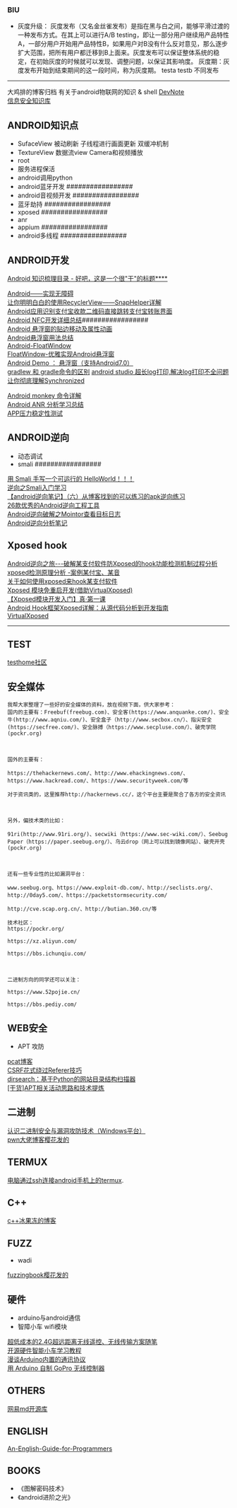 
### BIU
- 灰度升级：
灰度发布（又名金丝雀发布）是指在黑与白之间，能够平滑过渡的一种发布方式。在其上可以进行A/B testing，即让一部分用户继续用产品特性A，一部分用户开始用产品特性B，如果用户对B没有什么反对意见，那么逐步扩大范围，把所有用户都迁移到B上面来。灰度发布可以保证整体系统的稳定，在初始灰度的时候就可以发现、调整问题，以保证其影响度。
灰度期：灰度发布开始到结束期间的这一段时间，称为灰度期。 
testa  testb 不同发布

--- 

大鸡排的博客归档
有关于android物联网的知识 & shell
[DevNote](https://github.com/BolexLiu/DevNote)  
[信息安全知识库](http://vipread.com/index)  


## ANDROID知识点

- SufaceView 被动刷新 子线程进行画面更新 双缓冲机制
- TextureView 数据流view Camera和视频播放
- root
- 服务进程保活
- android调用python
- android蓝牙开发 #################
- android音视频开发 #################
- 蓝牙劫持 #################
- xposed #################
- anr
- appium #################
- android多线程 #################

## ANDROID开发

[Android 知识梳理目录 - 好吧，这是一个很"干"的标题****](https://www.jianshu.com/p/fd82d18994ce)  

[Android——实现无障碍](https://blog.csdn.net/heyc861221/article/details/51939486)  
[让你明明白白的使用RecyclerView——SnapHelper详解](https://www.jianshu.com/p/e54db232df62)  
[Android应用识别支付宝收款二维码直接跳转支付宝转账界面](https://blog.csdn.net/wang_k516/article/details/82419606)  
[Android NFC开发详细总结](https://blog.csdn.net/zhwadezh/article/details/79111348)#################  
[Android 悬浮窗的贴边移动及属性动画](https://blog.csdn.net/yang786654260/article/details/70841240?utm_source=blogkpcl6)  
[Android悬浮窗用法总结](https://www.jianshu.com/p/881403db1314)  
[Android-FloatWindow](https://github.com/duqian291902259/Android-FloatWindow)  
[FloatWindow-优雅实现Android悬浮窗](https://blog.csdn.net/dzsw0117/article/details/79357449)  
[Android Demo ： 悬浮窗（支持Android7.0）](https://www.jianshu.com/p/ac63c57d2555)  
[gradlew 和 gradle命令的区别](https://juejin.im/post/5ac9d48d6fb9a028e014bf15)
[android studio 超长log打印,解决log打印不全问题](https://blog.csdn.net/qq_31733073/article/details/78532964)  
[让你彻底理解Synchronized](https://www.jianshu.com/p/d53bf830fa09)

[Android monkey 命令详解](https://blog.csdn.net/github_2011/article/details/79031339)  
[Android ANR 分析学习总结](https://www.jianshu.com/p/f14e89641109)  
[APP压力稳定性测试](https://www.cnblogs.com/nuonuozhou/p/8643735.html)

## ANDROID逆向
- 动态调试
- smali #################

[用 Smali 手写一个可运行的 HelloWorld！！！](https://www.cnblogs.com/plokmju/p/7742759.html)  
[逆向之Smali入门学习](https://www.jianshu.com/p/40908a016480)  
[【android逆向笔记】（六）从博客找到的可以练习的apk逆向练习](https://blog.csdn.net/qq_36869808/article/details/78732715)  
[26款优秀的Android逆向工程工具](https://www.cnblogs.com/HacTF/p/8094568.html)  
[Android逆向破解之Mointor查看目标日志](https://blog.csdn.net/u010369338/article/details/52561898)  
[Android逆向分析笔记](https://www.jianshu.com/p/900e0d93420e)

## Xposed hook

[Android逆向之旅---破解某支付软件防Xposed的hook功能检测机制过程分析](https://blog.csdn.net/jiangwei0910410003/article/details/80037971)  
[xposed检测原理分析 -案例某付宝、某音](https://blog.csdn.net/ly_xiamu/article/details/81940896)  
[关于如何使用xposed来hook某支付软件](https://blog.csdn.net/ryan168/article/details/82462821)  
[Xposed 模块免重启开发(借助VirtualXposed)](https://www.jianshu.com/p/938e8c4c00df)  
[【Xposed模块开发入门】真·第一课](https://www.52pojie.cn/thread-688466-1-1.html)  
[Android Hook框架Xposed详解：从源代码分析到开发指南](https://blog.csdn.net/zhangmiaoping23/article/details/53365780)  
[VirtualXposed](https://blog.csdn.net/zhangmiaoping23/article/details/80432276)  

---

## TEST
[testhome社区](https://testerhome.com)  

## 安全媒体

	我帮大家整理了一些好的安全媒体的资料，放在视频下面，供大家参考：
	国内的主要有：Freebuf(freebug.com)、安全客(https://www.anquanke.com/)、安全牛(http://www.aqniu.com/)、安全盒子（http://www.secbox.cn/）、指尖安全(https://secfree.com/)、安全脉搏（https://www.secpluse.com/）、破壳学院 (pockr.org)



	国外的主要有：

	https://thehackernews.com/、http://www.ehackingnews.com/、https://www.hackread.com/、https://www.securityweek.com/等

	对于资讯类的，这里推荐http://hackernews.cc/，这个平台主要是聚合了各方的安全资讯



	另外，偏技术类的比如：

	91ri(http://www.91ri.org/)、secwiki（https://www.sec-wiki.com/）、Seebug Paper（https://paper.seebug.org/）、乌云drop（网上可以找到镜像网站）、破壳开壳(pockr.org)



	还有一些专业性的比如漏洞平台：

	www.seebug.org、https://www.exploit-db.com/、http://seclists.org/、http://0day5.com/、https://packetstormsecurity.com/

	http://cve.scap.org.cn/、http://butian.360.cn/等

	技术社区：
	https://pockr.org/

	https://xz.aliyun.com/

	https://bbs.ichunqiu.com/



	二进制方向的同学还可以关注：

	https://www.52pojie.cn/

	https://bbs.pediy.com/

## WEB安全
- APT 攻防

[pcat博客](http://pcat.cc)  
[CSRF花式绕过Referer技巧](http://blog.51cto.com/0x007/1610946)  
[dirsearch：基于Python的网站目录结构扫描器](https://www.freebuf.com/column/153277.html)  
[[干货]APT相关活动思路和技术提炼](https://mp.weixin.qq.com/s/Ni3dscLJBrVsW5jR5OySdA)  


## 二进制
[认识二进制安全与漏洞攻防技术（Windows平台）](https://mp.weixin.qq.com/s?__biz=MzIwMzI1MDg2Mg==&mid=2649924271&idx=1&sn=db04ca8b1f669806b09f664caec3933e&chksm=8ed44f6eb9a3c67858c13e50fd5095aa1335beb6de60ce8237c1aeabab42e61a161fe1667da1&mpshare=1&scene=23&srcid=1217ss6JVVzAtrASu20WihWt)  
[pwn大佬博客樱花发的](http://blog.ret2.io/2018/06/13/pwn2own-2018-vulnerability-discovery/)

## TERMUX

[电脑通过ssh连接android手机上的termux](https://www.aliyun.com/jiaocheng/120639.html). 


## C++

[c++冰果冻的博客](https://fydui.github.io/page/4/)  

## FUZZ
- wadi

[fuzzingbook樱花发的](https://www.fuzzingbook.org/)


## 硬件
- arduino与android通信
- 智障小车 wifi模块

[超低成本的2.4G超远距离无线遥控、无线传输方案随笔](https://blog.csdn.net/fgh00000/article/details/51458888)  
[开源硬件智能小车学习教程](https://www.bilibili.com/video/av13906282?share_medium=android&share_source=qq&bbid=3737E544-A83C-4DF5-AE9E-21733718ABDF20578infoc&ts=1543035516489)  
[漫谈Arduino内置的通讯协议](http://arduino.nxez.com/2017/12/20/talk-about-arduinos-built-in-communication-protocol.html)  
[用 Arduino 自制 GoPro 无线控制器](http://www.imspender.com/articles/yong-arduino-zi-zhi-gopro-wu-x)  

## OTHERS

[网易md开源库](https://md.zhystar.com/)  

## ENGLISH

[An-English-Guide-for-Programmers](https://github.com/yujiangshui/An-English-Guide-for-Programmers)

## BOOKS

- 《图解密码技术》
- 《android进阶之光》
